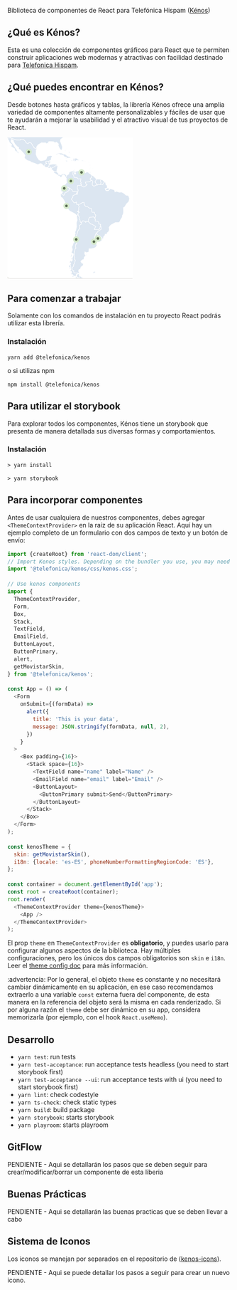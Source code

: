 Biblioteca de componentes de React para Telefónica Hispam ([Kénos](https://github.com/TelefonicaAR/kenos-ui))


## ¿Qué es Kénos?
Esta es una colección de componentes gráficos para React que te permiten construir aplicaciones web modernas y atractivas con facilidad destinado para [Telefonica Hispam](https://www.linkedin.com/company/movistar-telefonica-hispam/about/). 

## ¿Qué puedes encontrar en Kénos?
Desde botones hasta gráficos y tablas, la librería Kénos ofrece una amplia variedad de componentes altamente personalizables y fáciles de usar que te ayudarán a mejorar la usabilidad y el atractivo visual de tus proyectos de React.

![Telefónica Hispam](img/mapaHispam.png)

## Para comenzar a trabajar
Solamente con los comandos de instalación en tu proyecto React podrás utilizar esta librería.
### Instalación

```terminal
yarn add @telefonica/kenos
```

o si utilizas npm 

```terminal
npm install @telefonica/kenos
```

## Para utilizar el storybook 
Para explorar todos los componentes, Kénos tiene un storybook que presenta de manera detallada sus diversas formas y comportamientos.
### Instalación

```terminal
> yarn install
```

```terminal
> yarn storybook
```

## Para incorporar componentes

Antes de usar cualquiera de nuestros componentes, debes agregar `<ThemeContextProvider>` en la raíz de su aplicación React.
Aquí hay un ejemplo completo de un formulario con dos campos de texto y un botón de envío:

```javascript
import {createRoot} from 'react-dom/client';
// Import Kenos styles. Depending on the bundler you use, you may need to import it in a different way.
import '@telefonica/kenos/css/kenos.css';

// Use kenos components
import {
  ThemeContextProvider,
  Form,
  Box,
  Stack,
  TextField,
  EmailField,
  ButtonLayout,
  ButtonPrimary,
  alert,
  getMovistarSkin,
} from '@telefonica/kenos';

const App = () => (
  <Form
    onSubmit={(formData) =>
      alert({
        title: 'This is your data',
        message: JSON.stringify(formData, null, 2),
      })
    }
  >
    <Box padding={16}>
      <Stack space={16}>
        <TextField name="name" label="Name" />
        <EmailField name="email" label="Email" />
        <ButtonLayout>
          <ButtonPrimary submit>Send</ButtonPrimary>
        </ButtonLayout>
      </Stack>
    </Box>
  </Form>
);

const kenosTheme = {
  skin: getMovistarSkin(),
  i18n: {locale: 'es-ES', phoneNumberFormattingRegionCode: 'ES'},
};

const container = document.getElementById('app');
const root = createRoot(container);
root.render(
  <ThemeContextProvider theme={kenosTheme}>
    <App />
  </ThemeContextProvider>
);
```

El prop `theme` en `ThemeContextProvider` es **obligatorio**, y puedes usarlo para configurar algunos aspectos de
la biblioteca. Hay múltiples configuraciones, pero los únicos dos campos obligatorios son `skin` e `i18n`. Leer el [theme config doc](doc/theme-config.md) para más información.

:advertencia: Por lo general, el objeto `theme` es constante y no necesitará cambiar dinámicamente en su aplicación, en
ese caso recomendamos extraerlo a una variable `const` externa fuera del componente, de esta manera en
la referencia del objeto será la misma en cada renderizado. Si por alguna razón el `theme` debe ser dinámico en su
app, considera memorizarla (por ejemplo, con el hook `React.useMemo`).



## Desarrollo

- `yarn test`: run tests
- `yarn test-acceptance`: run acceptance tests headless (you need to start storybook first)
- `yarn test-acceptance --ui`: run acceptance tests with ui (you need to start storybook first)
- `yarn lint`: check codestyle
- `yarn ts-check`: check static types
- `yarn build`: build package
- `yarn storybook`: starts storybook
- `yarn playroom`: starts playroom


## GitFlow

PENDIENTE - Aqui se detallarán los pasos que se deben seguir para crear/modificar/borrar un componente de esta liberia 
## Buenas Prácticas

PENDIENTE - Aqui se detallarán las buenas practicas que se deben llevar a cabo 

## Sistema de Iconos

Los iconos se manejan por separados en el repositorio de ([kenos-icons](https://github.com/TelefonicaAR/kenos-icons)).

PENDIENTE - Aqui se puede detallar los pasos a seguir para crear un nuevo icono. 
